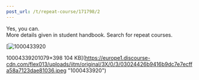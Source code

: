 ```yaml
---
post_url: /t/repeat-course/171798/2
---
```

Yes, you can.  
More details given in student handbook. Search for repeat courses.

[![1000433920](https://europe1.discourse-cdn.com/flex013/uploads/iitm/optimized/3X/0/3/03024426b9416b9dc7e7ecffa58a7123dae81036_2_690x254.jpeg)

10004339201079×398 104 KB](https://europe1.discourse-cdn.com/flex013/uploads/iitm/original/3X/0/3/03024426b9416b9dc7e7ecffa58a7123dae81036.jpeg "1000433920")